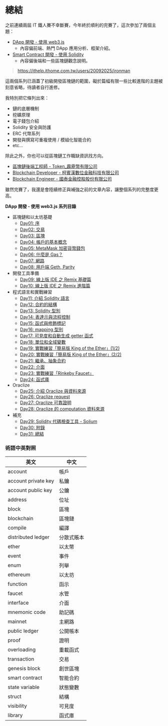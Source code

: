 # 總結

之前連續兩屆 IT 鐵人賽不幸斷賽，今年終於順利的完賽了，這次參加了兩個主題：

* [DApp 開發 - 使用 web3.js](https://ithelp.ithome.com.tw/articles/10201870)
  * 內容偏前端、熱門 DApp 應用分析、框架介紹。
* [Smart Contract 開發 - 使用 Solidity](https://ithelp.ithome.com.tw/articles/10200395)
  * 內容偏後端和一些區塊鏈觀念說明。

> <https://ithelp.ithome.com.tw/users/20092025/ironman>

這兩個系列已涵蓋了初級開發區塊鏈的範圍，礙於篇幅有限一些比較進階的主題被刻意省略，待讀者自行進修。

我特別把它條列出來：

* 鏈的底層機制
* 挖礦原理
* 電子錢包介紹
* Solidity 安全與防護
* ERC 代幣系列
* 開發與撰寫可重複使用 / 模組化智能合約
* etc...

除此之外，你也可以從區塊鏈工作職缺資訊找方向。

* [區塊鏈後端工程師 - Token_霹靂幣有限公司](https://www.104.com.tw/job/?jobno=6by9d)
* [Blockchain Developer - 柯賓漢數位金融科技有限公司](https://www.104.com.tw/job/?jobno=5z3uy)
* [Blockchain Engineer - 國泰金融控股股份有限公司  ](https://www.104.com.tw/job/?jobno=6aziw)

雖然完賽了，我還是會陸續修正與補強之前的文章內容，讓整個系列的完整度更高。

**DApp 開發 - 使用 web3.js 系列目錄**

* 區塊鏈和以太坊基礎
  * [Day01: 序](https://ithelp.ithome.com.tw/articles/10200395)
  * [Day02: 交易](https://ithelp.ithome.com.tw/articles/10200528)
  * [Day03: 區塊](https://ithelp.ithome.com.tw/articles/10200654)
  * [Day04: 帳戶的基本概念](https://ithelp.ithome.com.tw/articles/10200900)
  * [Day05: MetaMask 加密貨幣錢包](https://ithelp.ithome.com.tw/articles/10200992)
  * [Day06: 什麼是 Gas？](https://ithelp.ithome.com.tw/articles/10201207)
  * [Day07: 網路](https://ithelp.ithome.com.tw/articles/10201364)
  * [Day08: 用戶端 Geth, Parity](https://ithelp.ithome.com.tw/articles/10201462)
* 開發工具準備
  * [Day09: 線上版 IDE 之 Remix 基礎篇](https://ithelp.ithome.com.tw/articles/10201750)
  * [Day10: 線上版 IDE 之 Remix 進階篇](https://ithelp.ithome.com.tw/articles/10202347)
* 程式語言和實戰練習
  * [Day11: 介紹 Solidity 語言](https://ithelp.ithome.com.tw/articles/10202884)
  * [Day12: 合約的結構](https://ithelp.ithome.com.tw/articles/10203280)
  * [Day13: Solidity 型別](https://ithelp.ithome.com.tw/articles/10203495)
  * [Day14: 表達示與流程控制](https://ithelp.ithome.com.tw/articles/10203645)
  * [Day15: 函式與修飾標記](https://ithelp.ithome.com.tw/articles/10204079)
  * [Day16: mapping 型別](https://ithelp.ithome.com.tw/articles/10204297)
  * [Day17: 可見度和自動生成 getter 函式](https://ithelp.ithome.com.tw/articles/10204818)
  * [Day18: 單位和全域變數](https://ithelp.ithome.com.tw/articles/10205053)
  * [Day19: 實戰練習「簡易版 King of the Ether」(1/2)](https://ithelp.ithome.com.tw/articles/10205298)
  * [Day20: 實戰練習「簡易版 King of the Ether」(2/2)](https://ithelp.ithome.com.tw/articles/10205760)
  * [Day21: 繼承、抽象合約](https://ithelp.ithome.com.tw/articles/10206052)
  * [Day22: 介面](https://ithelp.ithome.com.tw/articles/10206191)
  * [Day23: 實戰練習「Rinkeby Faucet」](https://ithelp.ithome.com.tw/articles/10206576)
  * [Day24: 函式庫](https://ithelp.ithome.com.tw/articles/10206994)
* Oraclize
  * [Day25: 介紹 Oraclize 與資料來源](https://ithelp.ithome.com.tw/articles/10207290)
  * [Day26: Oraclize request](https://ithelp.ithome.com.tw/articles/10207495)
  * [Day27: Oraclize 可靠證明](https://ithelp.ithome.com.tw/articles/10207705)
  * [Day28: Oraclize 的 computation 資料來源](https://ithelp.ithome.com.tw/articles/10207843)
* 補充
  * [Day29: Solidity 代碼檢查工具 - Solium](https://ithelp.ithome.com.tw/articles/10208254)
  * [Day30: 附錄](https://ithelp.ithome.com.tw/articles/10208317)
  * [Day31: 總結](https://ithelp.ithome.com.tw/articles/10210230)

### 術語中英對照

| 英文                  | 中文    |
|---------------------|-------|
| account             | 帳戶    |
| account private key | 私鑰    |
| account public key  | 公鑰    |
| address             | 位址    |
| block               | 區塊    |
| blockchain          | 區塊鏈   |
| compile             | 編譯    |
| distributed ledger  | 分散式賬本 |
| ether               | 以太幣   |
| event               | 事件    |
| enum                | 列舉    |
| ethereum            | 以太坊   |
| function            | 函示    |
| faucet              | 水管    |
| interface           | 介面    |
| mnemonic code       | 助記碼   |
| mainnet             | 主網路   |
| public ledger       | 公開帳本  |
| proof               | 證明    |
| overloading         | 重載函式  |
| transaction         | 交易    |
| genesis block       | 創世區塊  |
| smart contract      | 智能合約  |
| state variable      | 狀態變數  |
| struct              | 結構    |
| visibility          | 可見度   |
| library             | 函式庫   |
